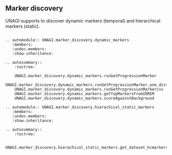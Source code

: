 ## Marker discovery

UNAGI supports to discover dynamic markers (temporal) and hierarchical markers (static). 

```{eval-rst}

.. automodule:: UNAGI.marker_discovery.dynamic_markers
   :members:
   :undoc-members:
   :show-inheritance:

.. autosummary::
    :toctree:

    UNAGI.marker_discovery.dynamic_markers.runGetProgressionMarker
    UNAGI.marker_discovery.dynamic_markers.runGetProgressionMarker_one_dist
    UNAGI.marker_discovery.dynamic_markers.runGetProgressionMarkercsv
    UNAGI.marker_discovery.dynamic_markers.getTopMarkersFromIDREM
    UNAGI.marker_discovery.dynamic_markers.scoreAgainstBackground

.. automodule:: UNAGI.marker_discovery.hierachical_static_markers
   :members:
   :undoc-members:
   :show-inheritance:

.. autosummary::
    :toctree:

    UNAGI.marker_discovery.hierachical_static_markers.get_dataset_hcmarkers
```